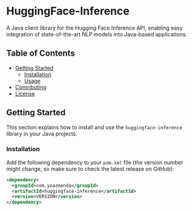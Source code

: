 # HuggingFace-Inference

A Java client library for the Hugging Face Inference API, enabling easy integration of state-of-the-art NLP models into Java-based applications.

## Table of Contents

- [Getting Started](#getting-started)
  - [Installation](#installation)
  - [Usage](#usage)
- [Contributing](#contributing)
- [License](#license)

## Getting Started

This section explains how to install and use the `huggingface-inference` library in your Java projects.

### Installation

Add the following dependency to your `pom.xml` file (the version number might change, so make sure to check the latest release on GitHub):

```xml
<dependency>
  <groupId>com.yoazmenda</groupId>
  <artifactId>huggingface-inference</artifactId>
  <version>VERSION</version>
</dependency>
